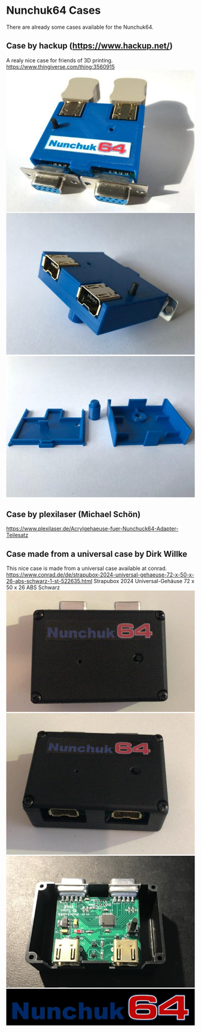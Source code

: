 Nunchuk64 Cases
==============

There are already some cases available for the Nunchuk64.

Case by hackup (https://www.hackup.net/)
----------------------------------------
A realy nice case for friends of 3D printing.
https://www.thingiverse.com/thing:3560915
![3d_1](3d_print_1.jpg)
![3d_2](3d_print_2.jpg)
![3d_3](3d_print_3.jpg)

Case by plexilaser (Michael Schön)
----------------------------------
https://www.plexilaser.de/Acrylgehaeuse-fuer-Nunchuck64-Adapter-Teilesatz


Case made from a universal case by Dirk Willke
----------------------------------------------
This nice case is made from a universal case available at conrad.
https://www.conrad.de/de/strapubox-2024-universal-gehaeuse-72-x-50-x-26-abs-schwarz-1-st-522635.html
Strapubox 2024 Universal-Gehäuse 72 x 50 x 26 ABS Schwarz
![Picture1](case_1.jpg)
![Picture2](case_2.jpg)
![Picture3](case_3.jpg)
![Logo](logo.jpg)
